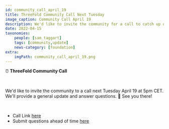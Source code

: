 ```yaml
---
id: community_call_april_19
title: ThreeFold Community Call Next Tuesday
image_caption: Community Call April 19
description: We'd like to invite the community for a call to catch up on all things ThreeFold next Tuesday April 19th.
date: 2022-04-15
taxonomies:
    people: [sam_taggart]
    tags: [community,update]
    news-category: [foundation]
extra:
    imgPath: community_call_april_19.png
---
```


⏰ **ThreeFold Community Call**

<br/>

We'd like to invite the community to a call next Tuesday April 19 at 5pm CET. We'll provide a general update and answer questions. 🙏 See you there!

<br/>

- Call Link [here](https://bit.ly/tfcommunitycall)
- Submit questions ahead of time [here](https://forum.threefold.io/t/threefold-community-call-april-19-2022/2682)